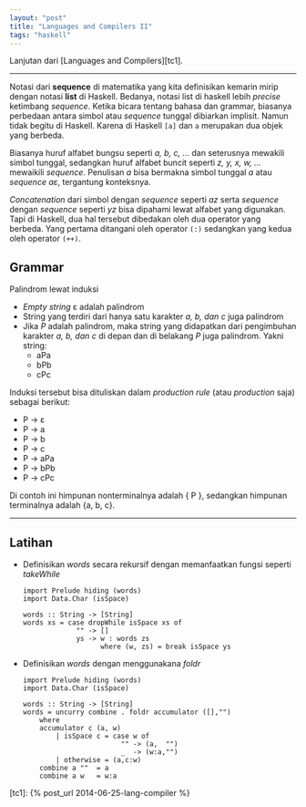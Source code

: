 ```yaml
---
layout: "post"
title: "Languages and Compilers II"
tags: "haskell"
---
```


Lanjutan dari [Languages and Compilers][tc1].

----

Notasi dari **sequence** di matematika yang kita definisikan kemarin mirip
dengan notasi **list** di Haskell. Bedanya, notasi list di haskell lebih
*precise* ketimbang *sequence*. Ketika bicara tentang bahasa dan grammar,
biasanya perbedaan antara simbol atau *sequence* tunggal dibiarkan implisit.
Namun tidak begitu di Haskell. Karena di Haskell `[a]` dan `a` merupakan dua
objek yang berbeda.

Biasanya huruf alfabet bungsu seperti *a, b, c, ...* dan seterusnya mewakili
simbol tunggal, sedangkan huruf alfabet buncit seperti *z, y, x, w, ...*
mewaikili *sequence*. Penulisan *a* bisa bermakna simbol tunggal *a* atau
*sequence* *aε*, tergantung konteksnya.

*Concatenation* dari simbol dengan *sequence* seperti *az* serta *sequence*
dengan *sequence* seperti *yz* bisa dipahami lewat alfabet yang digunakan.
Tapi di Haskell, dua hal tersebut dibedakan oleh dua operator yang berbeda.
Yang pertama ditangani oleh operator `(:)` sedangkan yang kedua oleh
operator `(++)`.

## Grammar

Palindrom lewat induksi

- *Empty string* ε adalah palindrom
- String yang terdiri dari hanya satu karakter *a, b, dan c* juga palindrom
- Jika *P* adalah palindrom, maka string yang didapatkan dari pengimbuhan
  karakter *a, b, dan c* di depan dan di belakang *P* juga palindrom.
  Yakni string:
  - aPa
  - bPb
  - cPc

Induksi tersebut bisa dituliskan dalam *production rule* (atau
*production* saja) sebagai berikut:

- P → ε 
- P → a
- P → b
- P → c
- P → aPa
- P → bPb
- P → cPc

Di contoh ini himpunan nonterminalnya adalah { P }, sedangkan himpunan
terminalnya adalah {a, b, c}.

----

## Latihan

* Definisikan *words* secara rekursif dengan memanfaatkan fungsi seperti
  *takeWhile*

      import Prelude hiding (words)
      import Data.Char (isSpace)

      words :: String -> [String]
      words xs = case dropWhile isSpace xs of
                   "" -> []
                   ys -> w : words zs
                         where (w, zs) = break isSpace ys

* Definisikan *words* dengan menggunakana *foldr*

      import Prelude hiding (words)                
      import Data.Char (isSpace)                   
                                                  
      words :: String -> [String]
      words = uncurry combine . foldr accumulator ([],"")
          where
          accumulator c (a, w)
              | isSpace c = case w of
                              "" -> (a,  "")
                              _  -> (w:a,"")
              | otherwise = (a,c:w)
          combine a ""  = a
          combine a w   = w:a

[tc1]: {% post_url 2014-06-25-lang-compiler %}
